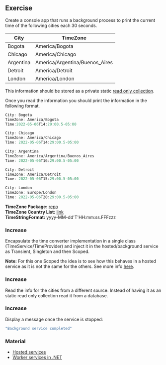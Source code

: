 ## Exercise
Create a console app that runs a background process to print the current time of the following cities each 30 seconds.<br>


| City  | TimeZone  |
|---|---|
| Bogota  | America/Bogota |
| Chicago | America/Chicago   |
| Argentina  | America/Argentina/Buenos_Aires  |
| Detroit  | America/Detroit   |
| London  | America/London   |

This information should be stored as a private static [read only collection](https://docs.microsoft.com/en-us/dotnet/api/system.collections.objectmodel.readonlycollection-1?view=net-6.0).

Once you read the information you should print the information in the following format.<br>

```c#
City: Bogota 
TimeZone: America/Bogota 
Time:2022-05-06T14:29:00.5-05:00

City: Chicago 
TimeZone: America/Chicago 
Time: 2022-05-06T14:29:00.5-05:00

City: Argentina 
TimeZone: America/Argentina/Buenos_Aires 
Time: 2022-05-06T16:29:00.5-05:00

City: Detroit 
TimeZone: America/Detroit 
Time: 2022-05-06T15:29:00.5-05:00

City: London 
TimeZone: Europe/London 
Time: 2022-05-06T20:29:00.5-05:00
``` 
 
**TimeZone Package:** [repo](https://github.com/mattjohnsonpint/TimeZoneConverter)<br>
**TimeZone Country List:** [link](https://en.wikipedia.org/wiki/List_of_tz_database_time_zones)<br>
**TimeStringFormat:** yyyy-MM-dd'T'HH:mm:ss.FFFzzz

### Increase
Encapsulate the time converter implementation in a single class (TimeService/TimeProvider) and inject it in the hosted/background service as Transient, Singleton and then Scoped.<br>

**Note:** For this one Scoped the idea is to see how this behaves in a hosted service as it is not the same for the others. See more info [here](https://docs.microsoft.com/en-us/dotnet/core/extensions/scoped-service).

### Increase
Read the info for the cities from a different source. Instead of having it as an static read only collection read it from a database.
 

### Increase
Display a message once the service is stopped:
```c# 
"Background service completed" 
```

### Material
- [Hosted services](https://docs.microsoft.com/en-us/aspnet/core/fundamentals/host/hosted-services?view=aspnetcore-6.0&tabs=visual-studio)
- [Worker services in .NET](https://learn.microsoft.com/en-us/dotnet/core/extensions/workers)
